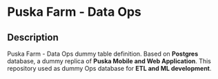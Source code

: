 # Puska Farm - Data Ops

## Description
Puska Farm - Data Ops dummy table definition. Based on **Postgres** database, a dummy replica of **Puska Mobile and Web Application**. This repository used as dummy Ops database for **ETL and ML development**.